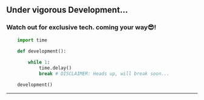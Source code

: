 ## Under vigorous Development...

### Watch out for exclusive tech. coming your way😎!

```py
    import time 

    def development():
        
        while 1:
            time.delay()
            break # DISCLAIMER: Heads up, will break soon...

    development()
```
***

